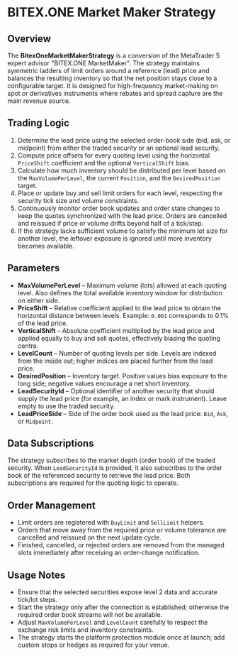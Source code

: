 # BITEX.ONE Market Maker Strategy

## Overview
The **BitexOneMarketMakerStrategy** is a conversion of the MetaTrader 5 expert advisor "BITEX.ONE MarketMaker". The strategy maintains symmetric ladders of limit orders around a reference (lead) price and balances the resulting inventory so that the net position stays close to a configurable target. It is designed for high-frequency market-making on spot or derivatives instruments where rebates and spread capture are the main revenue source.

## Trading Logic
1. Determine the lead price using the selected order-book side (bid, ask, or midpoint) from either the traded security or an optional lead security.
2. Compute price offsets for every quoting level using the horizontal `PriceShift` coefficient and the optional `VerticalShift` bias.
3. Calculate how much inventory should be distributed per level based on the `MaxVolumePerLevel`, the current `Position`, and the `DesiredPosition` target.
4. Place or update buy and sell limit orders for each level, respecting the security tick size and volume constraints.
5. Continuously monitor order book updates and order state changes to keep the quotes synchronized with the lead price. Orders are cancelled and reissued if price or volume drifts beyond half of a tick/step.
6. If the strategy lacks sufficient volume to satisfy the minimum lot size for another level, the leftover exposure is ignored until more inventory becomes available.

## Parameters
- **MaxVolumePerLevel** – Maximum volume (lots) allowed at each quoting level. Also defines the total available inventory window for distribution on either side.
- **PriceShift** – Relative coefficient applied to the lead price to obtain the horizontal distance between levels. Example: `0.001` corresponds to 0.1% of the lead price.
- **VerticalShift** – Absolute coefficient multiplied by the lead price and applied equally to buy and sell quotes, effectively biasing the quoting centre.
- **LevelCount** – Number of quoting levels per side. Levels are indexed from the inside out; higher indices are placed further from the lead price.
- **DesiredPosition** – Inventory target. Positive values bias exposure to the long side; negative values encourage a net short inventory.
- **LeadSecurityId** – Optional identifier of another security that should supply the lead price (for example, an index or mark instrument). Leave empty to use the traded security.
- **LeadPriceSide** – Side of the order book used as the lead price: `Bid`, `Ask`, or `Midpoint`.

## Data Subscriptions
The strategy subscribes to the market depth (order book) of the traded security. When `LeadSecurityId` is provided, it also subscribes to the order book of the referenced security to retrieve the lead price. Both subscriptions are required for the quoting logic to operate.

## Order Management
- Limit orders are registered with `BuyLimit` and `SellLimit` helpers.
- Orders that move away from the required price or volume tolerance are cancelled and reissued on the next update cycle.
- Finished, cancelled, or rejected orders are removed from the managed slots immediately after receiving an order-change notification.

## Usage Notes
- Ensure that the selected securities expose level 2 data and accurate tick/lot steps.
- Start the strategy only after the connection is established; otherwise the required order book streams will not be available.
- Adjust `MaxVolumePerLevel` and `LevelCount` carefully to respect the exchange risk limits and inventory constraints.
- The strategy starts the platform protection module once at launch; add custom stops or hedges as required for your venue.

